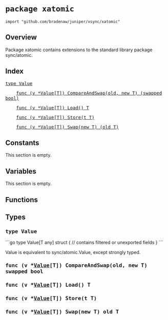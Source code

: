 # `package xatomic`

```
import "github.com/bradenaw/juniper/xsync/xatomic"
```

## Overview

Package xatomic contains extensions to the standard library package sync/atomic.


## Index

<samp><a href="#Value">type Value</a></samp>

<samp>&nbsp;&nbsp;&nbsp;&nbsp;<a href="#CompareAndSwap">func (v *Value[T]) CompareAndSwap(old, new T) (swapped bool)</a></samp>

<samp>&nbsp;&nbsp;&nbsp;&nbsp;<a href="#Load">func (v *Value[T]) Load() T</a></samp>

<samp>&nbsp;&nbsp;&nbsp;&nbsp;<a href="#Store">func (v *Value[T]) Store(t T)</a></samp>

<samp>&nbsp;&nbsp;&nbsp;&nbsp;<a href="#Swap">func (v *Value[T]) Swap(new T) (old T)</a></samp>


## Constants

This section is empty.

## Variables

This section is empty.

## Functions

## Types

<h3><a id="Value"></a><samp>type Value</samp></h3>
```go
type Value[T any] struct {
	// contains filtered or unexported fields
}
```

Value is equivalent to sync/atomic.Value, except strongly typed.


<h3><a id="CompareAndSwap"></a><samp>func (v *<a href="#Value">Value</a>[T]) CompareAndSwap(old, new T) swapped bool</samp></h3>



<h3><a id="Load"></a><samp>func (v *<a href="#Value">Value</a>[T]) Load() T</samp></h3>



<h3><a id="Store"></a><samp>func (v *<a href="#Value">Value</a>[T]) Store(t T)</samp></h3>



<h3><a id="Swap"></a><samp>func (v *<a href="#Value">Value</a>[T]) Swap(new T) old T</samp></h3>



